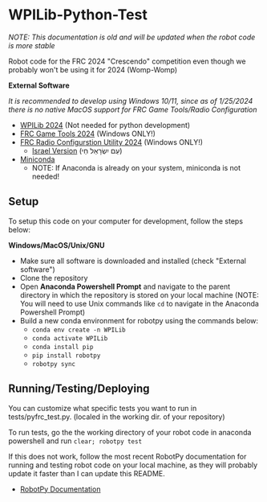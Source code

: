 # WPILib-Python-Test

_NOTE: This documentation is old and will be updated when the robot code is more stable_

Robot code for the FRC 2024 "Crescendo" competition even though we probably won't be using it for 2024 (Womp-Womp)

**External Software**

_It is recommended to develop using Windows 10/11, since as of 1/25/2024 there is no native MacOS support for FRC Game Tools/Radio Configuration_

- [WPILib 2024](https://github.com/wpilibsuite/allwpilib/releases/tag/v2024.2.1) (Not needed for python development)
- [FRC Game Tools 2024](https://www.ni.com/en/support/downloads/drivers/download.frc-game-tools.html#500107) (Windows ONLY!)
- [FRC Radio Configurstion Utility 2024](https://firstfrc.blob.core.windows.net/frc2024/Radio/FRC_Radio_Configuration_24_0_1.zip) (Windows ONLY!)
  - [Israel Version](https://firstfrc.blob.core.windows.net/frc2024/Radio/FRC_Radio_Configuration_24_0_1_IL.zip) (עַם יִשְׂרָאֵל חַי)
- [Miniconda](https://docs.conda.io/projects/miniconda/en/latest/miniconda-install.html)
  - NOTE: If Anaconda is already on your system, miniconda is not needed!
## Setup

To setup this code on your computer for development, follow the steps below:

**Windows/MacOS/Unix/GNU**
- Make sure all software is downloaded and installed (check "External software")
- Clone the repository
- Open **Anaconda Powershell Prompt** and navigate to the parent directory in which the repository is stored on your local machine (NOTE: You will need to use Unix commands like `cd` to navigate in the Anaconda Powershell Prompt)
- Build a new conda environment for robotpy using the commands below:
  - `conda env create -n WPILib`
  - `conda activate WPILib`
  - `conda install pip`
  - `pip install robotpy`
  - `robotpy sync`

## Running/Testing/Deploying

You can customize what specific tests you want to run in tests/pyfrc_test.py. (localed in the working dir. of your repository)

To run tests, go the the working directory of your robot code in anaconda powershell and run `clear; robotpy test`

If this does not work, follow the most recent RobotPy documentation for running and testing robot code on your local machine, as they will probably update it faster than I can update this README.
- [RobotPy Documentation](https://robotpy.readthedocs.io/en/stable/)
